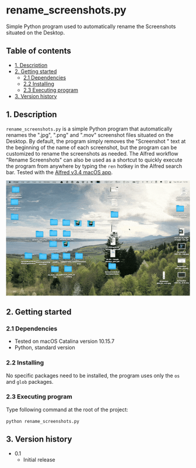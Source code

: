 # rename_screenshots.py
Simple Python program used to automatically rename the Screenshots situated on
the Desktop.

## Table of contents
* [1. Description](#1-description)
* [2. Getting started](#2-getting-started)
    * [2.1 Dependencies](#21-dependencies)
    * [2.2 Installing](#22-installing)
    * [2.3 Executing program](#23-executing-program)
* [3. Version history](#3-version-history)

<!-- toc -->

## 1. Description
`rename_screenshots.py` is a simple Python program that automatically renames
the ".jpg", ".png" and ".mov" screenshot files situated on the Desktop. By default, the
program simply removes the "Screenshot " text at the beginning of the name of
each screenshot, but the program can be customized to rename the screenshots as
needed. The Alfred workflow "Rename Screenshots" can also be used as a shortcut
to quickly execute the program from anywhere by typing the `ren` hotkey in the
Alfred search bar. Tested with the [Alfred v3.4 macOS app](https://www.alfredapp.com).

<p align="center">
	<img src="rename-screenshots.gif" alt="rename-screenshots-gif" style="width: 640px;"/>
</p>

## 2. Getting started


### 2.1 Dependencies
* Tested on macOS Catalina version 10.15.7
* Python, standard version

### 2.2 Installing
No specific packages need to be installed, the program uses only the `os` and
`glob` packages.

### 2.3 Executing program
Type following command at the root of the project:

`python rename_screenshots.py`

## 3. Version history
* 0.1
    * Initial release